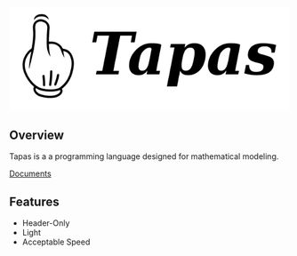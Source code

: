 ![logo](./Logo.png)

## Overview

Tapas is a a programming language designed for mathematical modeling. 

[Documents](https://zhuanglinsheng.github.io/2024/08/28/Tapas.html)



## Features

- Header-Only
- Light
- Acceptable Speed


